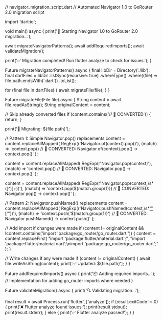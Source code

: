 // navigator_migration_script.dart
// Automated Navigator 1.0 to GoRouter 2.0 migration script

import 'dart:io';

void main() async {
  print('🚀 Starting Navigator 1.0 to GoRouter 2.0 migration...');
  
  await migrateNavigatorPatterns();
  await addRequiredImports();
  await validateMigration();
  
  print('✅ Migration completed! Run flutter analyze to check for issues.');
}

Future<void> migrateNavigatorPatterns() async {
  final libDir = Directory('./lib');
  final dartFiles = libDir
      .listSync(recursive: true)
      .whereType<File>()
      .where((file) => file.path.endsWith('.dart'))
      .toList();

  for (final file in dartFiles) {
    await migrateFile(file);
  }
}

Future<void> migrateFile(File file) async {
  String content = await file.readAsString();
  String originalContent = content;
  
  // Skip already converted files
  if (content.contains('// 🚀 CONVERTED')) {
    return;
  }
  
  print('🔄 Migrating: ${file.path}');
  
  // Pattern 1: Simple Navigator.pop() replacements
  content = content.replaceAllMapped(
    RegExp(r'Navigator\.of\(context\)\.pop\(\)'),
    (match) => 'context.pop() // 🚀 CONVERTED: Navigator.of(context).pop() → context.pop()'
  );
  
  content = content.replaceAllMapped(
    RegExp(r'Navigator\.pop\(context\)'),
    (match) => 'context.pop() // 🚀 CONVERTED: Navigator.pop() → context.pop()'
  );
  
  content = content.replaceAllMapped(
    RegExp(r'Navigator\.pop\(context,\s*([^)]+)\)'),
    (match) => 'context.pop(${match.group(1)}) // 🚀 CONVERTED: Navigator.pop() → context.pop()'
  );
  
  // Pattern 2: Navigator.pushNamed() replacements
  content = content.replaceAllMapped(
    RegExp(r'Navigator\.pushNamed\(context,\s*[\'"]([^\'"]+)[\'"]\)'),
    (match) => 'context.push(\'${match.group(1)}\') // 🚀 CONVERTED: Navigator.pushNamed() → context.push()'
  );
  
  // Add import if changes were made
  if (content != originalContent && !content.contains('import \'package:go_router/go_router.dart\'')) {
    content = content.replaceFirst(
      "import 'package:flutter/material.dart';",
      "import 'package:flutter/material.dart';\nimport 'package:go_router/go_router.dart';"
    );
  }
  
  // Write changes if any were made
  if (content != originalContent) {
    await file.writeAsString(content);
    print('✅ Updated: ${file.path}');
  }
}

Future<void> addRequiredImports() async {
  print('📦 Adding required imports...');
  // Implementation for adding go_router imports where needed
}

Future<void> validateMigration() async {
  print('🔍 Validating migration...');
  
  final result = await Process.run('flutter', ['analyze']);
  if (result.exitCode != 0) {
    print('❌ Flutter analyze found issues:');
    print(result.stdout);
    print(result.stderr);
  } else {
    print('✅ Flutter analyze passed!');
  }
}